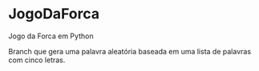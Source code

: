 # JogoDaForca
Jogo da Forca em Python

Branch que gera uma palavra aleatória baseada em uma lista de palavras com cinco letras.
